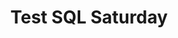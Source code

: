 ---
layout: eventtest
title: "Test SQL Saturday"
permalink: testevent
subtitle: ""
tags: [test]
thumb: /assets/img/logos/Just_icon_Color_small.png
comments: false
data: testevent
testevent: 1
---